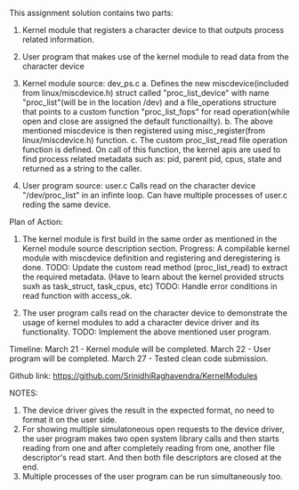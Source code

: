This assignment solution contains two parts:
1. Kernel module that registers a character device to that outputs process related information.
2. User program that makes use of the kernel module to read data from the character device

1. Kernel module source: dev_ps.c
a. Defines the new miscdevice(included from linux/miscdevice.h) struct called "proc_list_device" with name "proc_list"(will be in the location /dev) and a file_operations structure that points to a custom function "proc_list_fops" for read operation(while open and close are assigned the default functionailty).
b. The above mentioned miscdevice is then registered using misc_register(from linux/miscdevice.h) function.
c. The custom proc_list_read file operation function is defined. On call of this function, the kernel apis are used to find process related metadata such as: pid, parent pid, cpus, state and returned as a string to the caller.

2. User program source: user.c
Calls read on the character device "/dev/proc_list" in an infinte loop.
Can have multiple processes of user.c reding the same device.

Plan of Action:
1. The kernel module is first build in the same order as mentioned in the Kernel module source description section.
   Progress: A compilable kernel module with miscdevice definition and registering and deregistering is done.
   TODO: Update the custom read method (proc_list_read) to extract the required metadata. (Have to learn about the kernel provided structs suxh as task_struct, task_cpus, etc)
   TODO: Handle error conditions in read function with access_ok.

2. The user program calls read on the character device to demonstrate the usage of kernel modules to add a character device driver and its functionality.
   TODO: Implement the above mentioned user program.

Timeline: 
March 21 - Kernel module will be completed.
March 22 - User program will be completed.
March 27 - Tested clean code submission.

Github link: https://github.com/SrinidhiRaghavendra/KernelModules

NOTES:
1. The device driver gives the result in the expected format, no need to format it on the user side.
2. For showing multiple simulatoneous open requests to the device driver, the user program makes two open system library calls and then starts reading from one and after completely reading from one, another file descriptor's read start. And then both file descriptors are closed at the end.
3. Multiple processes of the user program can be run simultaneously too.
